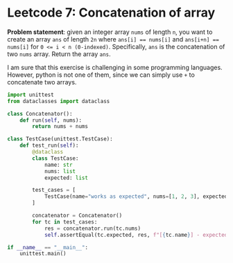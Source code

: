 # Leetcode 7: Concatenation of array


**Problem statement**: given an integer array `nums` of length `n`, you want to create an array `ans` of length `2n` where `ans[i] == nums[i]` and `ans[i+n] == nums[i]` for `0 <= i < n (0-indexed)`. Specifically, `ans` is the concatenation of two `nums` array. Return the array `ans`.

I am sure that this exercise is challenging in some programming languages. However, python is not one of them, since we can simply use `+` to concatenate two arrays.

```python
import unittest
from dataclasses import dataclass

class Concatenator():
    def run(self, nums):
        return nums + nums

class TestCase(unittest.TestCase):
    def test_run(self):
        @dataclass
        class TestCase:
            name: str
            nums: list
            expected: list

        test_cases = [
            TestCase(name="works as expected", nums=[1, 2, 3], expected=[1, 2, 3, 1, 2, 3])
        ]

        concatenator = Concatenator()
        for tc in test_cases:
            res = concatenator.run(tc.nums)
            self.assertEqual(tc.expected, res, f"[{tc.name}] - expected {tc.expected}, but got {res}")

if __name__ == "__main__":
    unittest.main()
```
